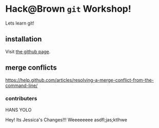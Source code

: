 # Hack@Brown `git` Workshop!

Lets learn git!

## installation

Visit [the github page](https://help.github.com/articles/set-up-git/).

## merge conflicts

https://help.github.com/articles/resolving-a-merge-conflict-from-the-command-line/

### contributers

HANS YOLO

Hey! Its Jessica's Changes!!!
Weeeeeeee
asdfl;jas;ktlhwe

